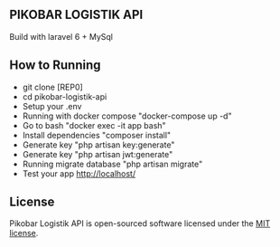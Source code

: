 
## PIKOBAR LOGISTIK API
Build with laravel 6 + MySql

## How to Running

- git clone [REP0]
- cd pikobar-logistik-api
- Setup your .env
- Running with docker compose "docker-compose up -d"
- Go to bash "docker exec -it app bash"
- Install dependencies "composer install"
- Generate key "php artisan key:generate"
- Generate key "php artisan jwt:generate"
- Running migrate database "php artisan migrate"
- Test your app [http://localhost/](http://localhost/)


## License

Pikobar Logistik API is open-sourced software licensed under the [MIT license](https://opensource.org/licenses/MIT).
